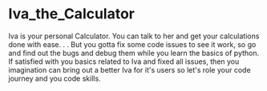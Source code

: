 # Iva_the_Calculator

Iva is your personal Calculator. You can talk to her and get your calculations done with ease.
.
.
But you gotta fix some code issues to see it work, so go and find out the bugs and debug them while you learn the basics of python.
If satisfied with you basics related to Iva and fixed all issues, then you imagination can bring out a better Iva for it's users
so let's role your code journey and you code skills.
